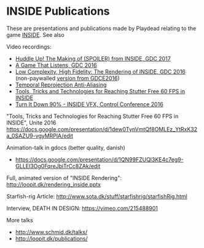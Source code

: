# INSIDE Publications
These are presentations and publications made by Playdead relating to the game <a href="http://playdead.com/inside/">INSIDE</a>.
See also

Video recordings:<br>
* [Huddle Up! The Making of (SPOILER) from INSIDE, GDC 2017](https://www.youtube.com/watch?v=gFkYjAKuUCE)<br>
* [A Game That Listens, GDC 2016](http://www.gdcvault.com/play/1023731/A-Game-That-Listens-The)<br>
* [Low Complexity, High Fidelity: The Rendering of INSIDE, GDC 2016](http://www.gdcvault.com/play/1023304/Low-Complexity-High-Fidelity-INSIDE) (non-paywalled [version from GDCE2016](http://gdcvault.com/play/1023783/Low-Complexity-High-Fidelity-INSIDE))<br>
* [Temporal Reprojection Anti-Aliasing](https://www.youtube.com/watch?v=2XXS5UyNjjU)<br>
* [Tools, Tricks and Technologies for Reaching Stutter Free 60 FPS in INSIDE](https://www.youtube.com/watch?v=mQ2KTRn4BMI)
* [Turn It Down 90% - INSIDE VFX, Control Conference 2016](https://www.youtube.com/watch?v=vA3uFC2p8eo)

"Tools, Tricks and Technologies for Reaching Stutter Free 60 FPS in INSIDE", Unite 2016
https://docs.google.com/presentation/d/1dew0TynVmtQf8OMLEz_YtRxK32a_0SAZU9-vgyMRPlA/edit

Animation-talk in gdocs (better quality, danish)
- https://docs.google.com/presentation/d/1QN99FZUQl3KE4c7eg9-GLLEl3Og0FqreJbiTrCc8ZAk/edit

Full, animated version of "INSIDE Rendering": http://loopit.dk/rendering_inside.pptx

Starfish-rig Article: http://www.sota.dk/stuff/starfishrig/starfishRig.html

Interview, DEATH IN DESIGN: https://vimeo.com/215488901

More talks
- http://www.schmid.dk/talks/
- http://loopit.dk/publications/
